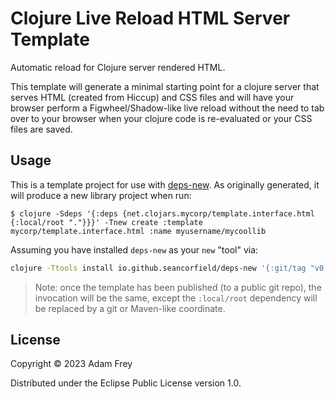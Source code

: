 # Clojure Live Reload HTML Server Template

Automatic reload for Clojure server rendered HTML.

This template will generate a minimal starting point for a clojure server that
serves HTML (created from Hiccup) and CSS files and will have your browser
perform a Figwheel/Shadow-like live reload without the need to tab over to your
browser when your clojure code is re-evaluated or your CSS files are saved.

## Usage

This is a template project for use with [deps-new](https://github.com/seancorfield/deps-new).
As originally generated, it will produce a new library project when run:

    $ clojure -Sdeps '{:deps {net.clojars.mycorp/template.interface.html {:local/root "."}}}' -Tnew create :template mycorp/template.interface.html :name myusername/mycoollib

Assuming you have installed `deps-new` as your `new` "tool" via:

```bash
clojure -Ttools install io.github.seancorfield/deps-new '{:git/tag "v0.4.13"}' :as new
```

> Note: once the template has been published (to a public git repo), the invocation will be the same, except the `:local/root` dependency will be replaced by a git or Maven-like coordinate.

## License

Copyright © 2023 Adam Frey

Distributed under the Eclipse Public License version 1.0.
